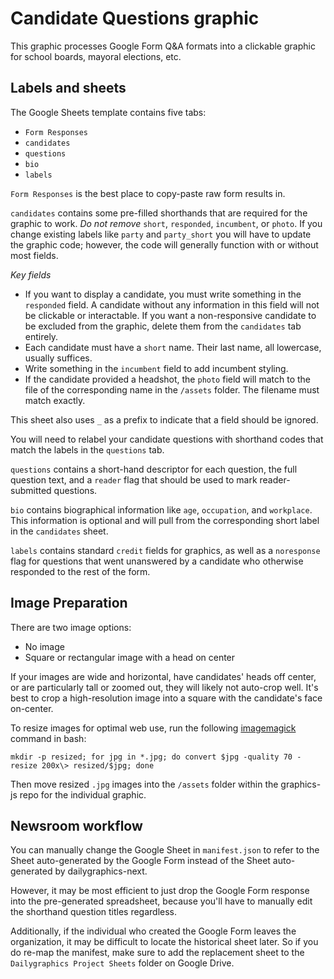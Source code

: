 # Candidate Questions graphic

This graphic processes Google Form Q&A formats into a clickable graphic for school boards, mayoral elections, etc. 

## Labels and sheets

The Google Sheets template contains five tabs:
- `Form Responses`
- `candidates`
- `questions`
- `bio`
- `labels`

`Form Responses` is the best place to copy-paste raw form results in. 

`candidates` contains some pre-filled shorthands that are required for the graphic to work. *Do not remove* `short`, `responded`, `incumbent`, or `photo`. If you change existing labels like `party` and `party_short` you will have to update the graphic code; however, the code will generally function with or without most fields.

*Key fields*
* If you want to display a candidate, you must write something in the `responded` field. A candidate without any information in this field will not be clickable or interactable. If you want a non-responsive candidate to be excluded from the graphic, delete them from the `candidates` tab entirely.
* Each candidate must have a `short` name. Their last name, all lowercase, usually suffices.
* Write something in the `incumbent` field to add incumbent styling.
* If the candidate provided a headshot, the `photo` field will match to the file of the corresponding name in the `/assets` folder. The filename must match exactly.

This sheet also uses `_` as a prefix to indicate that a field should be ignored. 

You will need to relabel your candidate questions with shorthand codes that match the labels in the `questions` tab.

`questions` contains a short-hand descriptor for each question, the full question text, and a `reader` flag that should be used to mark reader-submitted questions.

`bio` contains biographical information like `age`, `occupation`, and `workplace`. This information is optional and will pull from the corresponding short label in the `candidates` sheet. 

`labels` contains standard `credit` fields for graphics, as well as a `noresponse` flag for questions that went unanswered by a candidate who otherwise responded to the rest of the form.

## Image Preparation

There are two image options:
* No image
* Square or rectangular image with a head on center

If your images are wide and horizontal, have candidates' heads off center, or are particularly tall or zoomed out, they will likely not auto-crop well. It's best to crop a high-resolution image into a square with the candidate's face on-center.

To resize images for optimal web use, run the following [imagemagick](https://legacy.imagemagick.org/Usage/resize/) command in bash:

`mkdir -p resized; for jpg in *.jpg; do convert $jpg -quality 70 -resize 200x\> resized/$jpg; done`

Then move resized `.jpg` images into the `/assets` folder within the graphics-js repo for the individual graphic.

## Newsroom workflow

You can manually change the Google Sheet in `manifest.json` to refer to the Sheet auto-generated by the Google Form instead of the Sheet auto-generated by dailygraphics-next.

However, it may be most efficient to just drop the Google Form response into the pre-generated spreadsheet, because you'll have to manually edit the shorthand question titles regardless.

Additionally, if the individual who created the Google Form leaves the organization, it may be difficult to locate the historical sheet later. So if you do re-map the manifest, make sure to add the replacement sheet to the `Dailygraphics Project Sheets` folder on Google Drive.